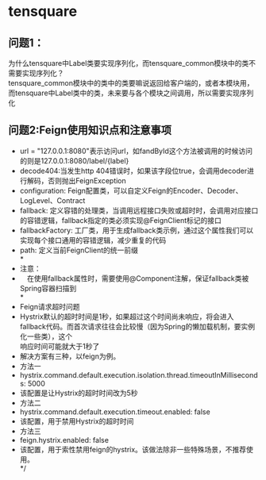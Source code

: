 # tensquare
## 问题1：
为什么tensquare中Label类要实现序列化，而tensquare_common模块中的类不需要实现序列化？</br>
tensquare_common模块中的类中的类要嘛说返回给客户端的，或者本模块用，而tensquare中Label类中的类，未来要与各个模块之间调用，所以需要实现序列化
## 问题2:Feign使用知识点和注意事项
* url = "127.0.0.1:8080"表示访问url，如fandById这个方法被调用的时候访问的则是127.0.0.1:8080/label/{label}</br>
 * decode404:当发生http 404错误时，如果该字段位true，会调用decoder进行解码，否则抛出FeignException</br>
 * configuration: Feign配置类，可以自定义Feign的Encoder、Decoder、LogLevel、Contract</br>
 * fallback: 定义容错的处理类，当调用远程接口失败或超时时，会调用对应接口的容错逻辑，fallback指定的类必须实现@FeignClient标记的接口</br>
 * fallbackFactory: 工厂类，用于生成fallback类示例，通过这个属性我们可以实现每个接口通用的容错逻辑，减少重复的代码</br>
 * path: 定义当前FeignClient的统一前缀</br>
 *</br>
 * 注意：</br>
 * 　在使用fallback属性时，需要使用@Component注解，保证fallback类被Spring容器扫描到</br>
 *</br>
 * Feign请求超时问题</br>
 * Hystrix默认的超时时间是1秒，如果超过这个时间尚未响应，将会进入fallback代码。而首次请求往往会比较慢（因为Spring的懒加载机制，要实例化一些类），这个</br>响应时间可能就大于1秒了</br>
 * 解决方案有三种，以feign为例。</br>
 * 方法一</br>
 * hystrix.command.default.execution.isolation.thread.timeoutInMilliseconds: 5000</br>
 * 该配置是让Hystrix的超时时间改为5秒</br>
 * 方法二</br>
 * hystrix.command.default.execution.timeout.enabled: false</br>
 * 该配置，用于禁用Hystrix的超时时间</br>
 * 方法三</br>
 * feign.hystrix.enabled: false</br>
 * 该配置，用于索性禁用feign的hystrix。该做法除非一些特殊场景，不推荐使用。</br>
 */</br>
